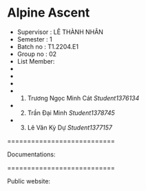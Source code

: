 Alpine Ascent
==========================
+ Supervisor            : LÊ THÀNH NHÂN
+ Semester              : 1
+ Batch no               : T1.2204.E1
+ Group no              : 02
+ List Member:
+ 
+ 
+ 
+ 1. Trương Ngọc Minh Cát           _Student1376134_
+ 2. Trần Đại Minh                  _Student1378745_
+ 3. Lê Văn Kỳ Dự                    _Student1377157_
       
===========================

Documentations:

===========================

Public website:
